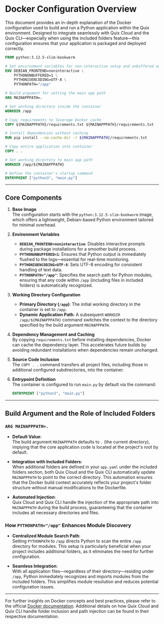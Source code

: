 # Docker Configuration Overview

This document provides an in-depth explanation of the Docker configuration used to build and run a Python application within the Quix environment. Designed to integrate seamlessly with Quix Cloud and the Quix CLI—especially when using the included folders feature—this configuration ensures that your application is packaged and deployed correctly.

```dockerfile
FROM python:3.12.5-slim-bookworm

# Set environment variables for non-interactive setup and unbuffered output
ENV DEBIAN_FRONTEND=noninteractive \
    PYTHONUNBUFFERED=1 \
    PYTHONIOENCODING=UTF-8 \
    PYTHONPATH="/app"

# Build argument for setting the main app path
ARG MAINAPPPATH=.

# Set working directory inside the container
WORKDIR /app

# Copy requirements to leverage Docker cache
COPY ${MAINAPPPATH}/requirements.txt ${MAINAPPPATH}/requirements.txt

# Install dependencies without caching
RUN pip install --no-cache-dir -r ${MAINAPPPATH}/requirements.txt

# Copy entire application into container
COPY . .

# Set working directory to main app path
WORKDIR /app/${MAINAPPPATH}

# Define the container's startup command
ENTRYPOINT ["python3", "main.py"]
```

---

## Core Components

1. **Base Image**  
   The configuration starts with the `python:3.12.5-slim-bookworm` image, which offers a lightweight, Debian-based Python environment tailored for minimal overhead.

2. **Environment Variables**  
   - **`DEBIAN_FRONTEND=noninteractive`**: Disables interactive prompts during package installations for a smoother build process.  
   - **`PYTHONUNBUFFERED=1`**: Ensures that Python output is immediately flushed to the logs—essential for real-time monitoring.  
   - **`PYTHONIOENCODING=UTF-8`**: Sets UTF-8 encoding for consistent handling of text data.  
   - **`PYTHONPATH="/app"`**: Specifies the search path for Python modules, ensuring that any code within `/app` (including files in included folders) is automatically recognized.

3. **Working Directory Configuration**  
   - **Primary Directory (`/app`)**: The initial working directory in the container is set to `/app`.  
   - **Dynamic Application Path**: A subsequent `WORKDIR /app/${MAINAPPPATH}` command switches the context to the directory specified by the build argument `MAINAPPPATH`.

4. **Dependency Management and Caching**  
   By copying `requirements.txt` before installing dependencies, Docker can cache the dependency layer. This accelerates future builds by avoiding redundant installations when dependencies remain unchanged.

5. **Source Code Inclusion**  
   The `COPY . .` command transfers all project files, including those in additional configured subdirectories, into the container.

6. **Entrypoint Definition**  
   The container is configured to run `main.py` by default via the command:  
   ```dockerfile
   ENTRYPOINT ["python3", "main.py"]
   ```

---

## Build Argument and the Role of Included Folders

### `ARG MAINAPPPATH=.`
- **Default Value**:  
  The build argument `MAINAPPPATH` defaults to `.` (the current directory), implying that the core application code is located at the project's root by default.
  
- **Integration with Included Folders**:  
  When additional folders are defined in your `app.yaml` under the included folders section, both Quix Cloud and the Quix CLI automatically update `MAINAPPPATH` to point to the correct directory. This automation ensures that the Docker build context accurately reflects your project's folder structure without manual modifications to the Dockerfile.

- **Automated Injection**:  
  Quix Cloud and Quix CLI handle the injection of the appropriate path into `MAINAPPPATH` during the build process, guaranteeing that the container includes all necessary directories and files.

### How `PYTHONPATH="/app"` Enhances Module Discovery
- **Centralized Module Search Path**:  
  Setting `PYTHONPATH` to `/app` directs Python to scan the entire `/app` directory for modules. This setup is particularly beneficial when your project includes additional folders, as it eliminates the need for further configuration.
  
- **Seamless Integration**:  
  With all application files—regardless of their directory—residing under `/app`, Python immediately recognizes and imports modules from the included folders. This simplifies module resolution and reduces potential configuration issues.

---

For further insights on Docker concepts and best practices, please refer to the official [Docker documentation](https://docs.docker.com/get-started/). Additional details on how Quix Cloud and Quix CLI handle folder inclusion and path injection can be found in their respective documentation.